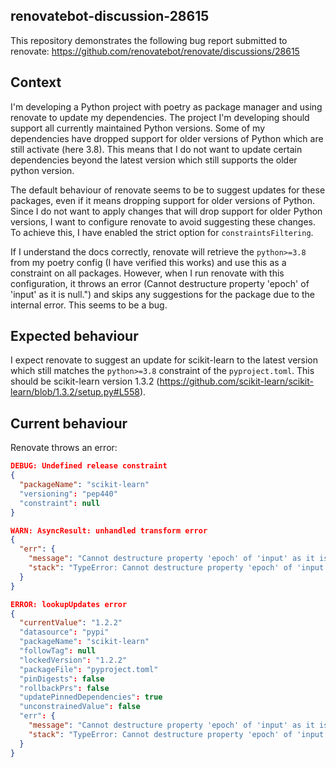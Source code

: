 ## renovatebot-discussion-28615

This repository demonstrates the following bug report submitted to renovate: https://github.com/renovatebot/renovate/discussions/28615

## Context
I'm developing a Python project with poetry as package manager and using renovate to update my dependencies. The project I'm developing should support all currently maintained Python versions. Some of my dependencies have dropped support for older versions of Python which are still activate (here 3.8). This means that I do not want to update certain dependencies beyond the latest version which still supports the older python version.

The default behaviour of renovate seems to be to suggest updates for these packages, even if it means dropping support for older versions of Python. Since I do not want to apply changes that will drop support for older Python versions, I want to configure renovate to avoid suggesting these changes. To achieve this, I have enabled the strict option for `constraintsFiltering`.

If I understand the docs correctly, renovate will retrieve the `python>=3.8` from my poetry config (I have verified this works) and use this as a constraint on all packages. However, when I run renovate with this configuration, it throws an error (Cannot destructure property 'epoch' of 'input' as it is null.") and skips any suggestions for the package due to the internal error. This seems to be a bug.

## Expected behaviour

I expect renovate to suggest an update for scikit-learn to the latest version which still matches the `python>=3.8` constraint of the `pyproject.toml`. This should be scikit-learn version 1.3.2 (https://github.com/scikit-learn/scikit-learn/blob/1.3.2/setup.py#L558). 


## Current behaviour

Renovate throws an error:

```json
DEBUG: Undefined release constraint
{
  "packageName": "scikit-learn"
  "versioning": "pep440"
  "constraint": null
}

WARN: AsyncResult: unhandled transform error
{
  "err": {
    "message": "Cannot destructure property 'epoch' of 'input' as it is null.",
    "stack": "TypeError: Cannot destructure property 'epoch' of 'input' as it is null.\n    at calculateKey (/usr/local/renovate/node_modules/.pnpm/@renovatebot+pep440@3.0.20/node_modules/@renovatebot/pep440/lib/operator.js:95:11)\n    at compare (/usr/local/renovate/node_modules/.pnpm/@renovatebot+pep440@3.0.20/node_modules/@renovatebot/pep440/lib/operator.js:53:22)\n    at ge (/usr/local/renovate/node_modules/.pnpm/@renovatebot+pep440@3.0.20/node_modules/@renovatebot/pep440/lib/operator.js:38:10)\n    at contains (/usr/local/renovate/node_modules/.pnpm/@renovatebot+pep440@3.0.20/node_modules/@renovatebot/pep440/lib/specifier.js:185:10)\n    at /usr/local/renovate/node_modules/.pnpm/@renovatebot+pep440@3.0.20/node_modules/@renovatebot/pep440/lib/specifier.js:117:14\n    at Array.reduce (<anonymous>)\n    at /usr/local/renovate/node_modules/.pnpm/@renovatebot+pep440@3.0.20/node_modules/@renovatebot/pep440/lib/specifier.js:113:19\n    at Array.filter (<anonymous>)\n    at pick (/usr/local/renovate/node_modules/.pnpm/@renovatebot+pep440@3.0.20/node_modules/@renovatebot/pep440/lib/specifier.js:106:19)\n    at Object.satisfies [as matches] (/usr/local/renovate/node_modules/.pnpm/@renovatebot+pep440@3.0.20/node_modules/@renovatebot/pep440/lib/specifier.js:123:20)\n    at /usr/local/renovate/lib/modules/datasource/common.ts:216:24\n    at filterMap (/usr/local/renovate/lib/util/filter-map.ts:13:17)\n    at applyConstraintsFiltering (/usr/local/renovate/lib/modules/datasource/common.ts:165:37)\n    at applyDatasourceFilters (/usr/local/renovate/lib/modules/datasource/index.ts:374:34)\n    at /usr/local/renovate/lib/workers/repository/process/lookup/index.ts:126:51\n    at /usr/local/renovate/lib/util/result.ts:790:28\n    at processTicksAndRejections (node:internal/process/task_queues:95:5)\n    at lookupUpdates (/usr/local/renovate/lib/workers/repository/process/lookup/index.ts:123:56)\n    at Function.wrap (/usr/local/renovate/lib/util/stats.ts:38:20)\n    at fetchDepUpdates (/usr/local/renovate/lib/workers/repository/process/fetch.ts:58:42)"
  }
}

ERROR: lookupUpdates error
{
  "currentValue": "1.2.2"
  "datasource": "pypi"
  "packageName": "scikit-learn"
  "followTag": null
  "lockedVersion": "1.2.2"
  "packageFile": "pyproject.toml"
  "pinDigests": false
  "rollbackPrs": false
  "updatePinnedDependencies": true
  "unconstrainedValue": false
  "err": {
    "message": "Cannot destructure property 'epoch' of 'input' as it is null.",
    "stack": "TypeError: Cannot destructure property 'epoch' of 'input' as it is null.\n    at calculateKey (/usr/local/renovate/node_modules/.pnpm/@renovatebot+pep440@3.0.20/node_modules/@renovatebot/pep440/lib/operator.js:95:11)\n    at compare (/usr/local/renovate/node_modules/.pnpm/@renovatebot+pep440@3.0.20/node_modules/@renovatebot/pep440/lib/operator.js:53:22)\n    at ge (/usr/local/renovate/node_modules/.pnpm/@renovatebot+pep440@3.0.20/node_modules/@renovatebot/pep440/lib/operator.js:38:10)\n    at contains (/usr/local/renovate/node_modules/.pnpm/@renovatebot+pep440@3.0.20/node_modules/@renovatebot/pep440/lib/specifier.js:185:10)\n    at /usr/local/renovate/node_modules/.pnpm/@renovatebot+pep440@3.0.20/node_modules/@renovatebot/pep440/lib/specifier.js:117:14\n    at Array.reduce (<anonymous>)\n    at /usr/local/renovate/node_modules/.pnpm/@renovatebot+pep440@3.0.20/node_modules/@renovatebot/pep440/lib/specifier.js:113:19\n    at Array.filter (<anonymous>)\n    at pick (/usr/local/renovate/node_modules/.pnpm/@renovatebot+pep440@3.0.20/node_modules/@renovatebot/pep440/lib/specifier.js:106:19)\n    at Object.satisfies [as matches] (/usr/local/renovate/node_modules/.pnpm/@renovatebot+pep440@3.0.20/node_modules/@renovatebot/pep440/lib/specifier.js:123:20)\n    at /usr/local/renovate/lib/modules/datasource/common.ts:216:24\n    at filterMap (/usr/local/renovate/lib/util/filter-map.ts:13:17)\n    at applyConstraintsFiltering (/usr/local/renovate/lib/modules/datasource/common.ts:165:37)\n    at applyDatasourceFilters (/usr/local/renovate/lib/modules/datasource/index.ts:374:34)\n    at /usr/local/renovate/lib/workers/repository/process/lookup/index.ts:126:51\n    at /usr/local/renovate/lib/util/result.ts:790:28\n    at processTicksAndRejections (node:internal/process/task_queues:95:5)\n    at lookupUpdates (/usr/local/renovate/lib/workers/repository/process/lookup/index.ts:123:56)\n    at Function.wrap (/usr/local/renovate/lib/util/stats.ts:38:20)\n    at fetchDepUpdates (/usr/local/renovate/lib/workers/repository/process/fetch.ts:58:42)"
  }
}
```